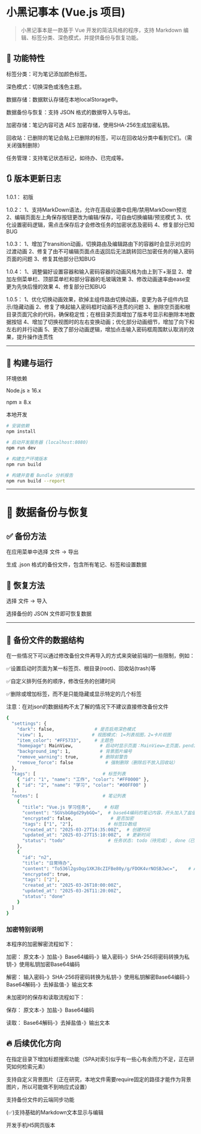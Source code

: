 # 小黑记事本 (Vue.js 项目)

> 小黑记事本是一款基于 Vue 开发的简洁风格的程序，支持 Markdown 编辑、标签分类、深色模式，并提供备份与恢复功能。


## 🚀 功能特性

标签分类：可为笔记添加颜色标签。

深色模式：切换深色或浅色主题。

数据存储：数据默认存储在本地localStorage中。

数据备份与恢复：支持 JSON 格式的数据导入与导出。

加密存储：笔记内容可选 AES 加密存储，使用SHA-256生成加密私钥。

回收站：已删除的笔记会贴上已删除的标签，可以在回收站分类中看到它们。（需关闭强制删除）

任务管理：支持笔记状态标记，如待办、已完成等。

## 🔃 版本更新日志
1.0.1：
初版

1.0.2：
1、支持MarkDown语法，允许在高级设置中启用/禁用MarkDown预览
2、编辑页面左上角保存按钮更改为编辑/保存，可自由切换编辑/预览模式
3、优化设置密码逻辑，需点击保存后才会修改任务的加密状态及密码
4、修复部分已知BUG

1.0.3：
1、增加了transition动画，切换路由及编辑路由下的容器时会显示对应的过渡动画
2、修复了由不可编辑页面点击返回后无法跳转回已加密任务的输入密码页面的问题
3、修复其他部分已知BUG

1.0.4：
1、调整偏好设置容器和输入密码容器的动画风格为由上到下+渐显
2、增加左侧菜单栏、顶部菜单栏和部分容器的毛玻璃效果
3、修改动画速率由ease变更为先快后慢的效果
4、修复部分已知BUG

1.0.5：
1、优化切换动画效果，砍掉主组件路由切换动画，变更为各子组件内显示/隐藏动画
2、修复了唤起输入密码框时动画不连贯的问题
3、删除空页面和根目录页面冗余的代码，确保稳定性；在根目录页面增加了版本号显示和删除本地数据按钮
4、增加了切换视图时的左右变换动画；优化部分动画细节，增加了向下和左右的并行动画
5、更改了部分动画逻辑，增加点击输入密码框周围默认取消的效果，提升操作连贯性

---

## 🔧 构建与运行

环境依赖

Node.js ≥ 16.x

npm ≥ 8.x


本地开发
``` bash
# 安装依赖
npm install

# 启动开发服务器 (localhost:8080)
npm run dev

# 构建生产环境版本
npm run build

# 构建并查看 Bundle 分析报告
npm run build --report
```

---

# 📁 数据备份与恢复

## ✅ 备份方法

在应用菜单中选择 文件 → 导出

生成 .json 格式的备份文件，包含所有笔记、标签和设置数据


## 🔄 恢复方法

选择 文件 → 导入

选择备份的 JSON 文件即可恢复数据


---

## 📄 备份文件的数据结构

在一些情况下可以通过修改备份文件再导入的方式来突破前端的一些限制，例如：

✅设置启动时页面为某一标签页、根目录(root)、回收站(trash)等

✅自定义排列任务的顺序，修改任务的创建时间

✅删除或增加标签，而不是只能隐藏或显示特定的几个标签

注意：在对json的数据结构不太了解的情况下不建议直接修改备份文件
``` bash
{
  "settings": {
    "dark": false,               # 是否启用深色模式
    "view": 1,                  # 视图模式: 1=列表视图，2=卡片视图
    "item_color": "#FF5733",     # 主题色
    "homepage": MainView,          # 启动时显示页面：MainView=主页面，pending=待完成，completed=已完成
    "background_img": 1,           # 背景图片编号
    "remove_warning": true,        # 删除前警告
    "remove_force": false            # 强制删除（删除后不放入回收站）
  },
  "tags": [                         # 标签列表
    { "id": "1", "name": "工作", "color": "#FF0000" },
    { "id": "2", "name": "学习", "color": "#00FF00" }
  ],
  "notes": [                        # 笔记列表
    {
      "title": "Vue.js 学习任务",     # 标题
      "content": "SGVsbG8gd29ybGQ=",  # base64编码的笔记内容，开头加入了盐值："BLACKNOTE@"
      "encrypted": false,              # 是否加密
      "tags": ["1", "2"],             # 标签ID数组
      "created_at": "2025-03-27T14:35:00Z",  # 创建时间
      "updated_at": "2025-03-27T15:10:00Z",  # 更新时间
      "status": "todo"                # 任务状态: todo（待完成）, done（已完成）, remove（标记删除）
    },
    {
      "id": "n2",
      "title": "日常待办",
      "content": "To536l2gsOqy1XKJ8cZIFBe80y/g/FDOK4vrNOSBJwc=",    # AES加密的笔记内容，密码默认为空
      "encrypted": true,
      "tags": ["2"],
      "created_at": "2025-03-26T10:00:00Z",
      "updated_at": "2025-03-26T11:20:00Z",
      "status": "done"
    }
  ]
}
```
### 加密特别说明

本程序的加密解密流程如下：

加密：
原文本-》加盐-》Base64编码-》输入密码-》SHA-256将密码转换为私钥-》使用私钥加密Base64编码

解密：
输入密码-》SHA-256将密码转换为私钥-》使用私钥解密Base64编码-》Base64解码-》去掉盐值-》输出文本

未加密时的保存和读取流程如下：

保存：
原文本-》加盐-》Base64编码

读取：
Base64解码-》去掉盐值-》输出文本

## 🔥 后续优化方向
在指定目录下增加标题搜索功能（SPA对索引似乎有一些心有余而力不足，正在研究如何检索元素）

支持自定义背景图片（正在研究，本地文件需要require固定的路径才能作为背景图片，所以可能做不到响应式设置）

支持备份文件的云端同步功能

(✅)支持基础的Markdown文本显示与编辑

开发手机H5网页版本

